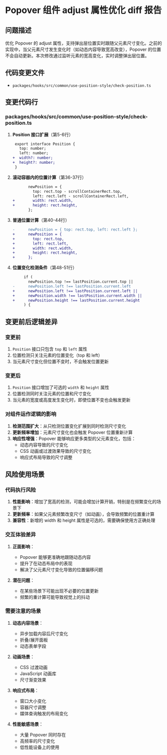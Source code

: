 # Popover 组件 adjust 属性优化 diff 报告

## 问题描述

优化 Popover 的 adjust 属性，支持弹出层位置实时跟随父元素尺寸变化。之前的实现中，当父元素尺寸发生变化时（如动态内容导致宽高改变），Popover 的位置不会自动更新。本次修改通过监听元素的宽高变化，实时调整弹出层位置。

## 代码变更文件

- `packages/hooks/src/common/use-position-style/check-position.ts`

## 变更代码行

### packages/hooks/src/common/use-position-style/check-position.ts

1. **Position 接口扩展**（第5-6行）
   ```diff
    export interface Position {
      top: number;
      left: number;
   +  width?: number;
   +  height?: number;
    }
   ```

2. **滚动容器内的位置计算**（第36-37行）
   ```diff
          newPosition = {
            top: rect.top - scrollContainerRect.top,
            left: rect.left - scrollContainerRect.left,
   +        width: rect.width,
   +        height: rect.height,
          };
   ```

3. **普通位置计算**（第40-44行）
   ```diff
   -      newPosition = { top: rect.top, left: rect.left };
   +      newPosition = {
   +        top: rect.top,
   +        left: rect.left,
   +        width: rect.width,
   +        height: rect.height,
   +      };
   ```

4. **位置变化检测条件**（第48-51行）
   ```diff
        if (
          newPosition.top !== lastPosition.current.top ||
   -      newPosition.left !== lastPosition.current.left
   +      newPosition.left !== lastPosition.current.left ||
   +      newPosition.width !== lastPosition.current.width ||
   +      newPosition.height !== lastPosition.current.height
        ) {
   ```

## 变更前后逻辑差异

### 变更前
1. `Position` 接口只包含 `top` 和 `left` 属性
2. 位置检测只关注元素的位置变化（top 和 left）
3. 当元素尺寸变化但位置不变时，不会触发位置更新

### 变更后
1. `Position` 接口增加了可选的 `width` 和 `height` 属性
2. 位置检测同时关注元素的位置和尺寸变化
3. 当元素的宽度或高度发生变化时，即使位置不变也会触发更新

### 对组件运作逻辑的影响

1. **检测范围扩大**：从只检测位置变化扩展到同时检测尺寸变化
2. **更新频率增加**：元素尺寸变化也会触发 Popover 位置重新计算
3. **响应性增强**：Popover 能够响应更多类型的父元素变化，包括：
   - 动态内容导致的尺寸变化
   - CSS 动画或过渡效果导致的尺寸变化
   - 响应式布局导致的尺寸调整

## 风险使用场景

### 代码执行风险
1. **性能影响**：增加了宽高的检测，可能会增加计算开销，特别是在频繁变化的场景下
2. **更新频率**：如果父元素频繁改变尺寸（如动画），会导致频繁的位置重计算
3. **兼容性**：新增的 width 和 height 属性是可选的，需要确保使用方正确处理

### 交互体验差异
1. **正面影响**：
   - Popover 能够更准确地跟随动态内容
   - 提升了在动态布局中的表现
   - 解决了父元素尺寸变化导致的位置偏移问题

2. **潜在问题**：
   - 在某些场景下可能出现不必要的位置更新
   - 频繁的重计算可能导致视觉上的抖动

### 需要注意的场景
1. **动态内容场景**：
   - 异步加载内容后尺寸变化
   - 折叠/展开面板
   - 动态表单字段

2. **动画场景**：
   - CSS 过渡动画
   - JavaScript 动画库
   - 尺寸渐变效果

3. **响应式布局**：
   - 窗口大小变化
   - 容器尺寸调整
   - 媒体查询触发的布局变化

4. **性能敏感场景**：
   - 大量 Popover 同时存在
   - 高频率的尺寸变化
   - 低性能设备上的使用